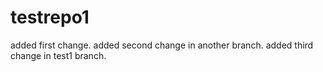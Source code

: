 # testrepo1
added first change.
added second change in another branch.
added third change in test1 branch.
